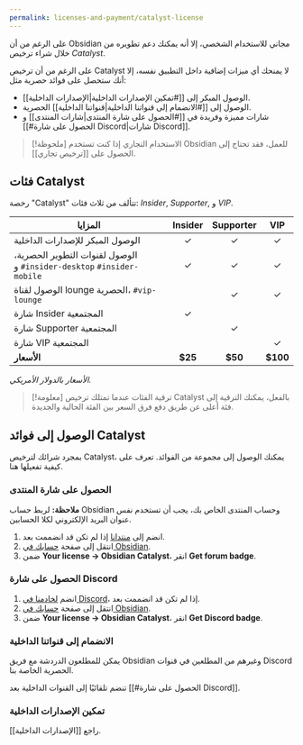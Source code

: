 ```yaml
---
permalink: licenses-and-payment/catalyst-license
---
```


على الرغم من أن Obsidian مجاني للاستخدام الشخصي، إلا أنه يمكنك دعم تطويره من خلال شراء ترخيص _Catalyst_.

على الرغم من أن ترخيص Catalyst لا يمنحك أي ميزات إضافية داخل التطبيق نفسه، إلا أنك ستحصل على فوائد حصرية مثل:

- الوصول المبكر إلى [[#تمكين الإصدارات الداخلية|الإصدارات الداخلية]].
- الوصول إلى [[#الانضمام إلى قنواتنا الداخلية|قنواتنا الداخلية]] الحصرية.
- شارات مميزة وفريدة في [[#الحصول على شارة المنتدى|شارات المنتدى]] و [[#الحصول على شارة Discord|شارات Discord]].

> [!ملحوظة] الاستخدام التجاري
> إذا كنت تستخدم Obsidian للعمل، فقد تحتاج إلى الحصول على [[ترخيص تجاري]].

## فئات Catalyst

رخصة "Catalyst" تتألف من ثلاث فئات: _Insider_, _Supporter_, و _VIP_.

| المزايا                                                                                                           | Insider | Supporter |   VIP    |
| ----------------------------------------------------------------------------------------------------------------- | :-----: | :-------: | :------: |
| الوصول المبكر للإصدارات الداخلية                                                                                  |    ✓    |     ✓     |    ✓     |
| الوصول لقنوات التطوير الحصرية، <code dir="ltr">\#insider-desktop</code> و <code dir="ltr">\#insider-mobile</code> |    ✓    |     ✓     |    ✓     |
| الوصول لقناة lounge الحصرية، <code dir="ltr">\#vip-lounge</code>                                                  |         |     ✓     |    ✓     |
| شارة Insider المجتمعية                                                                                            |    ✓    |           |          |
| شارة Supporter المجتمعية                                                                                          |         |     ✓     |          |
| شارة VIP المجتمعية                                                                                                |         |           |    ✓     |
| **الأسعار**                                                                                                       | **$25** |  **$50**  | **$100** |

_الأسعار بالدولار الأمريكي._

> [!معلومة] ترقية الفئات
> عندما تمتلك ترخيص Catalyst بالفعل، يمكنك الترقية إلى فئة أعلى عن طريق دفع فرق السعر بين الفئة الحالية والجديدة.

## الوصول إلى فوائد Catalyst

بمجرد شرائك لترخيص Catalyst، يمكنك الوصول إلى مجموعة من الفوائد. تعرف على كيفية تفعيلها هنا.

### الحصول على شارة المنتدى

**ملاحظة:** لربط حساب Obsidian وحساب المنتدى الخاص بك، يجب أن تستخدم نفس عنوان البريد الإلكتروني لكلا الحسابين.

1. انضم إلى [منتدانا](https://forum.obsidian.md) إذا لم تكن قد انضممت بعد.
2. انتقل إلى صفحة [حسابك في Obsidian](https://obsidian.md/account).
3. ضمن **Your license → Obsidian Catalyst**، انقر **Get forum badge**.

### الحصول على شارة Discord

1. انضم [لخادمنا في Discord](https://discord.com/invite/veuWUTm)، إذا لم تكن قد انضممت بعد.
2. انتقل إلى صفحة [حسابك في Obsidian](https://obsidian.md/account).
3. ضمن **Your license → Obsidian Catalyst**، انقر **Get Discord badge**.

### الانضمام إلى قنواتنا الداخلية

يمكن للمطلعون الدردشة مع فريق Obsidian وغيرهم من المطلعين في قنوات Discord الحصرية الخاصة بنا.

تنضم تلقائيًا إلى القنوات الداخلية بعد [[#الحصول على شارة Discord]].

### تمكين الإصدارات الداخلية

راجع [[الإصدارات الداخلية]].
